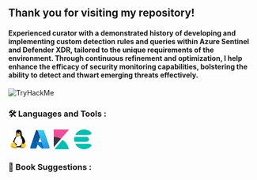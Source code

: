 ## Thank you for visiting my repository! 

#### Experienced curator with a demonstrated history of developing and implementing custom detection rules and queries within Azure Sentinel and Defender XDR, tailored to the unique requirements of the environment. Through continuous refinement and optimization, I help enhance the efficacy of security monitoring capabilities, bolstering the ability to detect and thwart emerging threats effectively.<br />

<img src="https://tryhackme-badges.s3.amazonaws.com/ItzHerbie.png?version=5" alt="TryHackMe">


### :hammer_and_wrench: Languages and Tools :
<div>
  <img src="https://github.com/devicons/devicon/blob/master/icons/linux/linux-original.svg" title="Git" **alt="Git" width="40" height="40"/>
  <img src="https://github.com/devicons/devicon/blob/master/icons/azure/azure-original.svg" title="Git" **alt="Git" width="40" height="40"/>
  <img src="https://github.com/devicons/devicon/blob/master/icons/kibana/kibana-original.svg" title="Git" **alt="Git" width="40" height="40"/>
  <img src="https://github.com/devicons/devicon/blob/master/icons/elasticsearch/elasticsearch-plain.svg" title="Git" **alt="Git" width="40" height="40"/>
</div>

### :open_book: Book Suggestions :
<!--
**ItzHerbie/ItzHerbie** is a ✨ _special_ ✨ repository because its `README.md` (this file) appears on your GitHub profile.

Here are some ideas to get you started:

- 🔭 I’m currently working on ...
- 🌱 I’m currently learning ...
- 👯 I’m looking to collaborate on ...
- 🤔 I’m looking for help with ...
- 💬 Ask me about ...
- 📫 How to reach me: ...
- 😄 Pronouns: ...
- ⚡ Fun fact: ...
-->
